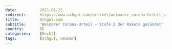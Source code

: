 ```yaml
---
date:          2021-01-25
redirect:      https://www.achgut.com/artikel/weimarer_corona-Urteil_stufe_2_der_rakete_gezuendet
title:         Achgut.com
subtitle:      'Weimarer Corona-Urteil – Stufe 2 der Rakete gezündet'
country:       DE
categories:    [Recht]
tags:          [achgut, weimar]
---
```

